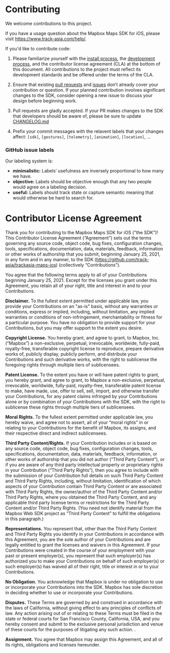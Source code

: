 # Contributing

We welcome contributions to this project.

If you have a usage question about the Mapbox Maps SDK for iOS, please visit https://www.track-asia.com/help/.

If you'd like to contribute code:

1. Please familiarize yourself with the [install process](README.md), the [development process](DEVELOPING.md), and the contributor license agreement (CLA) at the bottom of this document. All contributions to the project must reflect its development standards and be offered under the terms of the CLA.

2. Ensure that existing [pull requests](https://github.com/track-asia/trackasia-maps-ios/pulls) and [issues](https://github.com/track-asia/trackasia-maps-ios/issues) don’t already cover your contribution or question. If your planned contribution involves significant changes to the SDK, consider opening a new issue to discuss your design before beginning work.

3. Pull requests are gladly accepted. If your PR makes changes to the SDK that developers should be aware of, please be sure to update [CHANGELOG.md](CHANGELOG.md)

4. Prefix your commit messages with the relavent labels that your changes affect: `[sdk]`, `[gestures]`, `[telemetry]`, `[animation]`, `[location]`, ...

### GitHub issue labels

Our labeling system is:

 * **minimalistic:** Labels’ usefulness are inversely proportional to how many we have.
 * **objective:** Labels should be objective enough that any two people would agree on a labeling decision.
 * **useful:** Labels should track state or capture semantic meaning that would otherwise be hard to search for.

# Contributor License Agreement

Thank you for contributing to the Mapbox Maps SDK for iOS ("the SDK")! This Contributor License Agreement (“Agreement”) sets out the terms governing any source code, object code, bug fixes, configuration changes, tools, specifications, documentation, data, materials, feedback, information or other works of authorship that you submit, beginning January 25, 2021, in any form and in any manner, to the SDK (https://github.com/track-asia/trackasia-maps-ios) (collectively “Contributions”).

You agree that the following terms apply to all of your Contributions beginning January 25, 2021. Except for the licenses you grant under this Agreement, you retain all of your right, title and interest in and to your Contributions.

**Disclaimer.** To the fullest extent permitted under applicable law, you provide your Contributions on an "as-is" basis, without any warranties or conditions, express or implied, including, without limitation, any implied warranties or conditions of non-infringement, merchantability or fitness for a particular purpose. You have no obligation to provide support for your Contributions, but you may offer support to the extent you desire.


**Copyright License.** You hereby grant, and agree to grant, to Mapbox, Inc. (“Mapbox”) a non-exclusive, perpetual, irrevocable, worldwide, fully-paid, royalty-free, transferable copyright license to reproduce, prepare derivative works of, publicly display, publicly perform, and distribute your Contributions and such derivative works, with the right to sublicense the foregoing rights through multiple tiers of sublicensees.


**Patent License.** To the extent you have or will have patent rights to grant, you hereby grant, and agree to grant, to Mapbox a non-exclusive, perpetual, irrevocable, worldwide, fully-paid, royalty-free, transferable patent license to make, have made, use, offer to sell, sell, import, and otherwise transfer your Contributions, for any patent claims infringed by your Contributions alone or by combination of your Contributions with the SDK, with the right to sublicense these rights through multiple tiers of sublicensees.


**Moral Rights.** To the fullest extent permitted under applicable law, you hereby waive, and agree not to assert, all of your “moral rights” in or relating to your Contributions for the benefit of Mapbox, its assigns, and their respective direct and indirect sublicensees.


**Third Party Content/Rights.** If your Contribution includes or is based on any source code, object code, bug fixes, configuration changes, tools, specifications, documentation, data, materials, feedback, information, or other works of authorship that you did not author (“Third Party Content”), or if you are aware of any third party intellectual property or proprietary rights in your Contribution (“Third Party Rights”), then you agree to include with the submission of your Contribution full details on such Third Party Content and Third Party Rights, including, without limitation, identification of which aspects of your Contribution contain Third Party Content or are associated with Third Party Rights, the owner/author of the Third Party Content and/or Third Party Rights, where you obtained the Third Party Content, and any applicable third party license terms or restrictions for the Third Party Content and/or Third Party Rights. (You need not identify material from the Mapbox Web SDK project as “Third Party Content” to fulfill the obligations in this paragraph.)


**Representations.** You represent that, other than the Third Party Content and Third Party Rights you identify in your Contributions in accordance with this Agreement, you are the sole author of your Contributions and are legally entitled to grant the licenses and waivers in this Agreement. If your Contributions were created in the course of your employment with your past or present employer(s), you represent that such employer(s) has authorized you to make your Contributions on behalf of such employer(s) or such employer(s) has waived all of their right, title or interest in or to your Contributions.


**No Obligation.** You acknowledge that Mapbox is under no obligation to use or incorporate your Contributions into the SDK. Mapbox has sole discretion in deciding whether to use or incorporate your Contributions.


**Disputes.** These Terms are governed by and construed in accordance with the laws of California, without giving effect to any principles of conflicts of law. Any action arising out of or relating to these Terms must be filed in the state or federal courts for San Francisco County, California, USA, and you hereby consent and submit to the exclusive personal jurisdiction and venue of these courts for the purposes of litigating any such action.
.

**Assignment.** You agree that Mapbox may assign this Agreement, and all of its rights, obligations and licenses hereunder.

